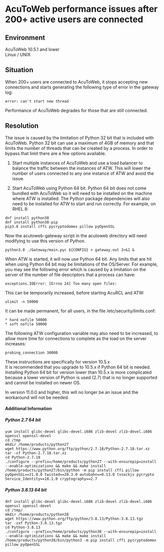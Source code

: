# AcuToWeb performance issues after 200+ active users are connected
## Environment
AcuToWeb 10.5.1 and lower  
Linux / UNIX  

## Situation
When 200+ users are connected to AcuToWeb, it stops accepting new connections and starts generating the following type of error in the gateway log:  

```
error: can't start new thread
```

Performance of AcuToWeb degrades for those that are still connected.  

## Resolution
The issue is caused by the limitation of Python 32 bit that is included with AcuToWeb. Python 32 bit can use a maximum of 4GB of memory and that limits the number of threads that can be created by a process. In order to bypass that limit there are a few options available.  

1. Start multiple instances of AcuToWeb and use a load balancer to balance the traffic between the instances of ATW. This will lower the number of users connected to any one instance of ATW and avoid the issue.  

2. Start AcuToWeb using Python 64 bit. Python 64 bit does not come bundled with AcuToWeb so it will need to be installed on the machine where ATW is installed. The Python package dependencies will also need to be installed for ATW to start and run correctly. For example, on RHEL 8:  

```
dnf install python38
dnf install python38-pip
pip3.8 install cffi pycryptodomex pillow pyOpenSSL
```

Now the acutoweb-gateway script in the acutoweb directory will need modifying to use this version of Python.   

```
python3.8 ./Gateway/main.pyc ${CONFIG} > gateway.out 2>&1 &
```

When ATW is started, it will now use Python 64 bit. Any limits that are hit when using Python 64 bit may be limitations of the OS/Server. For example, you may see the following error which is caused by a limitation on the server of the number of file descriptors that a process can have:  

```
exceptions.IOError: [Errno 24] Too many open files:
```

This can be temporarily increased, before starting AcuRCL and ATW:  

```
ulimit -n 50000
```

It can be made permanent, for all users, in the file /etc/security/limits.conf:  

```
* hard nofile 50000
* soft nofile 50000
```

The following ATW configuration variable may also need to be increased, to allow more time for connections to complete as the load on the server increases:  

```
probing_connection 30000
```

These instructions are specifically for version 10.5.x  
It is recommended that you upgrade to 10.5.x if Python 64 bit is needed. Installing Python 64 bit for version lower than 10.5.x is more complicated because a lower version of Python is used (2.7) that is no longer supported and cannot be installed on newer OS.  

In version 11.0.0 and higher, this will no longer be an issue and the workaround will not be needed.  

#### Additional Information
##### Python 2.7 64 bit
```
yum install glibc-devel glibc-devel.i686 zlib-devel zlib-devel.i686 openssl openssl-devel
cd /tmp
mkdir /home/products/python27
wget https://www.python.org/ftp/python/2.7.18/Python-2.7.18.tar.xz
tar -xf Python-2.7.18.tar.xz
cd Python-2.7.18
./configure --prefix=/home/products/python27 --with-ensurepip=install --enable-optimizations && make && make install
/home/products/python27/bin/python -m pip install cffi pillow pyOpenSSL==21.0.0 twisted==20.3.0 autobahn==0.13.0 txsockjs pycrypto Service_Identity==18.1.0 cryptography==2.7
```

##### Python 3.8.13 64 bit
```
dnf install glibc-devel glibc-devel.i686 zlib-devel zlib-devel.i686 openssl openssl-devel
cd /tmp/
mkdir /home/products/python38
wget https://www.python.org/ftp/python/3.8.13/Python-3.8.13.tgz
tar -zxf Python-3.8.13.tgz
cd Python-3.8.13
./configure --prefix=/home/products/python38 --with-ensurepip=install --enable-optimizations && make && make install
/home/products/python38/bin/python3 -m pip install cffi pycryptodomex pillow pyOpenSSL
```